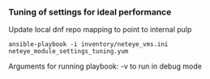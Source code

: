 ### Tuning of settings for ideal performance 

Update local dnf repo mapping to point to internal pulp
```
ansible-playbook -i inventory/neteye_vms.ini neteye_module_settings_tuning.yum
```

Arguments for running playbook:
-v to run in debug mode
